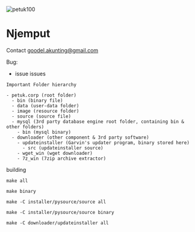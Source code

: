 ![petuk100](https://cloud.githubusercontent.com/assets/6647566/5687789/0079917a-9883-11e4-9316-f692b5e60a5c.png)


Njemput
============
Contact goodel.akunting@gmail.com

Bug:
* issue issues

`Important Folder hierarchy`
```
- petuk.corp (root folder)
  - bin (binary file)
  - data (user-data folder)
  - image (resource folder)
  - source (source file)
  - mysql (3rd party database engine root folder, containing bin & other folders)
    - bin (mysql binary)
  - downloader (other component & 3rd party software)
    - updateinstaller (Garvin's updater program, binary stored here)
      - src (updateinstaller source)
    - wget_win (wget downloader)
    - 7z_win (7zip archive extractor)
```

building

`make all`

`make binary`

`make -C installer/pysource/source all`

`make -C installer/pysource/source binary`

`make -C downloader/updateinstaller all`
